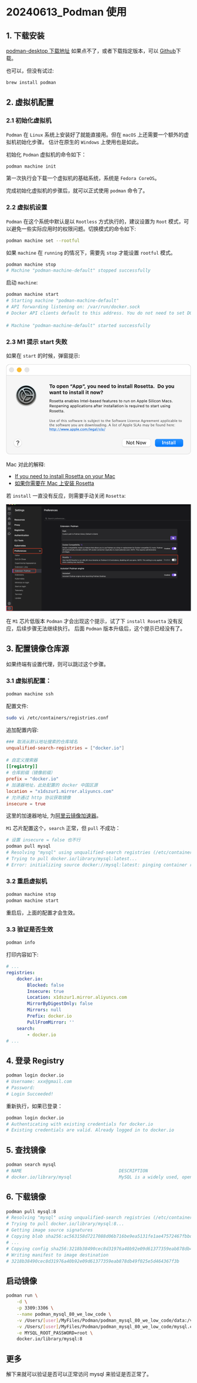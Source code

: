 # 20240613_Podman 使用

## 1. 下载安装

[podman-desktop 下载地址](https://podman-desktop.io/downloads)
如果点不了，或者下载指定版本，可以 [Github](https://github.com/containers/podman-desktop/releases/tag/v1.13.2)下载。

也可以，但没有试过:

```bash
brew install podman
```

## 2. 虚拟机配置

### 2.1 初始化虚拟机

`Podman` 在 `Linux` 系统上安装好了就能直接用。但在 `macOS` 上还需要一个额外的虚拟机初始化步骤。
估计在原生的 `Windows` 上使用也是如此。

初始化 `Podman` 虚拟机的命令如下：

```bash
podman machine init
```

第一次执行会下载一个虚拟机的基础系统，系统是 `Fedora CoreOS`。

完成初始化虚拟机的步骤后，就可以正式使用 `podman` 命令了。

### 2.2 虚拟机设置

`Podman` 在这个系统中默认是以 `Rootless` 方式执行的，建议设置为 `Root` 模式，可以避免一些实际应用时的权限问题。切换模式的命令如下:

```bash
podman machine set --rootful
```

如果 `machine` 在 `running` 的情况下，需要先 `stop` 才能设置 `rootful` 模式。

```bash
podman machine stop
# Machine "podman-machine-default" stopped successfully
```

启动 `machine`:

```bash
podman machine start
# Starting machine "podman-machine-default"
# API forwarding listening on: /var/run/docker.sock
# Docker API clients default to this address. You do not need to set DOCKER_HOST.

# Machine "podman-machine-default" started successfully
```

### 2.3 M1 提示 start 失败

如果在 `start` 的时候，弹窗提示:

![](./images/001_install_Rosetta.png)

Mac 对此的解释:

- [If you need to install Rosetta on your Mac](https://support.apple.com/en-hk/102527)
- [如果你需要在 Mac 上安装 Rosetta](https://support.apple.com/zh-cn/102527)

若 `install` 一直没有反应，则需要手动关闭 `Rosetta`:

![](./images/002_Rosetta_disabled.png)

在 `M1` 芯片低版本 `Podman` 才会出现这个提示，试了下 `install Rosetta` 没有反应，后续步骤无法继续执行。
后面 `Podman` 版本升级后，这个提示已经没有了。

## 3. 配置镜像仓库源

如果终端有设置代理，则可以跳过这个步骤。

### 3.1 虚拟机配置：

```bash
podman machine ssh
```

配置文件:

```bash
sudo vi /etc/containers/registries.conf
```

追加配置内容:

```conf
### 取消从默认地址搜索的仓库域名
unqualified-search-registries = ["docker.io"]

# 自定义搜索器
[[registry]]
# 仓库前缀（镜像前缀）
prefix = "docker.io"
# 加速器地址，此处配置的 docker 中国区源
location = "x1dszur1.mirror.aliyuncs.com"
# 允许通过 http 协议获取镜像
insecure = true
```

这里的加速器地址, 为[阿里云镜像加速器](https://cr.console.aliyun.com/cn-beijing/instances/mirrors)。

`M1` 芯片配置这个，`search` 正常，但 `pull` 不成功：

```bash
# 设置 insecure = false 也不行
podman pull mysql
# Resolving "mysql" using unqualified-search registries (/etc/containers/registries.conf.d/999-podman-machine.conf)
# Trying to pull docker.io/library/mysql:latest...
# Error: initializing source docker://mysql:latest: pinging container registry x1dszur1.mirror.aliyuncs.com: StatusCode: 403, "This request is forbidden. Please proceed to https..."
```

### 3.2 重启虚拟机

```bash
podman machine stop
podman machine start
```

重启后，上面的配置才会生效。

### 3.3 验证是否生效

```bash
podman info
```

打印内容如下:

```yaml
# ...
registries:
    docker.io:
        Blocked: false
        Insecure: true
        Location: x1dszur1.mirror.aliyuncs.com
        MirrorByDigestOnly: false
        Mirrors: null
        Prefix: docker.io
        PullFromMirror: ''
    search:
        - docker.io
# ...
```

## 4. 登录 Registry

```bash
podman login docker.io
# Username: xxx@gmail.com
# Password:
# Login Succeeded!
```

重新执行，如果已登录：

```bash
podman login docker.io
# Authenticating with existing credentials for docker.io
# Existing credentials are valid. Already logged in to docker.io
```

## 5. 查找镜像

```bash
podman search mysql
# NAME                                     DESCRIPTION
# docker.io/library/mysql                  MySQL is a widely used, open-source relation...
```

## 6. 下载镜像

```bash
podman pull mysql:8
# Resolving "mysql" using unqualified-search registries (/etc/containers/registries.conf.d/999-podman-machine.conf)
# Trying to pull docker.io/library/mysql:8...
# Getting image source signatures
# Copying blob sha256:ac563158d7217088d06b716be9ea5131fe1ae47572467fbbdfb1031487b9957a
# ...
# Copying config sha256:3218b38490cec8d31976a40b92e09d61377359eab878db49f025e5d464367f3b
# Writing manifest to image destination
# 3218b38490cec8d31976a40b92e09d61377359eab878db49f025e5d464367f3b
```

## 启动镜像

```bash
podman run \
    -d \
    -p 3309:3306 \
    --name podman_mysql_80_we_low_code \
    -v /Users/[user]/MyFiles/Podman/podman_mysql_80_we_low_code/data:/var/lib/mysql \
    -v /Users/[user]/MyFiles/Podman/podman_mysql_80_we_low_code/mysql.conf.d/mysqld.cnf:/etc/mysql/mysql.conf.d/mysqld.cnf \
    -e MYSQL_ROOT_PASSWORD=root \
    docker.io/library/mysql:8
```

## 更多

解下来就可以验证是否可以正常访问 mysql 来验证是否正常了。
